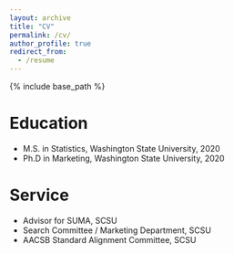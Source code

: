 ```yaml
---
layout: archive
title: "CV"
permalink: /cv/
author_profile: true
redirect_from:
  - /resume
---
```


{% include base_path %}

Education
======
* M.S. in Statistics, Washington State University, 2020
* Ph.D in Marketing, Washington State University, 2020
  
Service 
======
* Advisor for SUMA, SCSU
* Search Committee / Marketing Department, SCSU
* AACSB Standard Alignment Committee, SCSU
